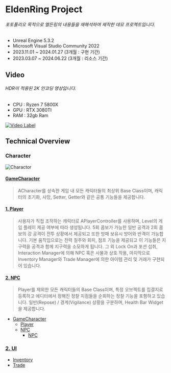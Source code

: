 EldenRing Project
===============================
###### 포토폴리오 목적으로 엘든링의 내용들을 재해석하여 제작한 데모 프로젝트입니다. 

* Unreal Engine 5.3.2
* Microsoft Visual Studio Community 2022
* 2023.11.01 ~ 2024.01.27 (3개월 : 구현 기간)
* 2023.03.07 ~ 2024.06.22 (3개월 : 리소스 기간)

Video
----------
###### HDR이 적용된 2K 인코딩 영상입니다.
* CPU : Ryzen 7 5800X
* GPU : RTX 3080TI
* RAM : 32gb Ram

[![Video Label](http://img.youtube.com/vi/ZO0a9uATi-o/0.jpg)](https://youtu.be/ZO0a9uATi-o)
</br>

Technical Overview
------------------

### Character

![Charactor](https://github.com/yolong1020/EldenRing/assets/87303898/63739cc3-0bff-4242-9309-f3c2f8cea049)
#### [GameCharacter](https://github.com/yolong1020/EldenRing/blob/main/Overviews/Character/GameCharacter.md)
> ACharacter를 상속한 게임 내 모든 캐릭터들의 최상위 Base Class이며, 캐릭터의 초기화, 사망, Setter, Getter와 같은 공통 기능들을 제공합니다.
  
#### [1. Player](https://github.com/yolong1020/EldenRing/blob/main/Overviews/Character/Player.md)
> 사용자가 직접 조작하는 캐릭터로 APlayerController를 사용하며, Level의 게임 플레이 제공 여부에 따라 생성됩니다.
5회 콤보가 가능한 일반 공격과 2회 콤보의 강 공격이 전투 상황에서 제공되고 또한 방패 보유시 방어와 반격이 가능합니다.
기본 움직임으로는 전력 질주와 회피, 점프 기능을 제공되고 이 기능들은 지구력을 공격과 함께 지구력을 소모하게 됩니다.
그 외 Lock On과 포션 섭취, Interaction Manager에 의해 NPC 혹은 사물과 상호 작용, 마지막으로 Inventory Manager와 Trade Manager에 의한 아이템 관리 및 거래가 구현되어 있습니다.

#### [2. NPC](https://github.com/yolong1020/EldenRing/blob/main/Overviews/Character/NPC/NPC.md)
> Player를 제외한 모든 캐릭터들의 Base Class이며, 특정 오브젝트를 집결지로 등록하고 에디터에서 정해진 정찰 지점들을 순회하는 정찰 기능을 포함하고 있습니다.
일반(Repose) / 경계(Vigilance) 상황을 구분하며, Health Bar Widget을 제공합니다.

- [GameCharacter](https://github.com/yolong1020/EldenRing/blob/main/Overviews/Character/GameCharacter.md)
  - [Player](https://github.com/yolong1020/EldenRing/blob/main/Overviews/Character/Player.md)
  - [NPC](https://github.com/yolong1020/EldenRing/blob/main/Overviews/Character/NPC/NPC.md)
    - [NPC](https://github.com/yolong1020/EldenRing/blob/main/Overviews/Character/NPC/NPC.md)
### [2. UI](https://github.com/yolong1020/EldenRing/blob/main/Overviews/UI/Inventory/Inventory.md)
- [Inventory](https://github.com/yolong1020/EldenRing/blob/main/Overviews/UI/Inventory/Inventory.md)
- [Trade](https://github.com/yolong1020/EldenRing/blob/main/Overviews/UI/Trade/Trade.md)
